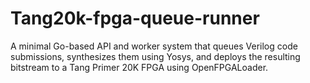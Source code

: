 # Tang20k-fpga-queue-runner
A minimal Go-based API and worker system that queues Verilog code submissions, synthesizes them using Yosys, and deploys the resulting bitstream to a Tang Primer 20K FPGA using OpenFPGALoader.
